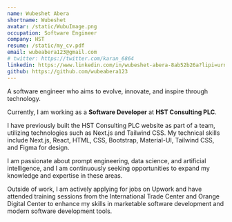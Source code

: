 ```yaml
---
name: Wubeshet Abera
shortname: Wubeshet
avatar: /static/WubuImage.png
occupation: Software Engineer
company: HST
resume: /static/my_cv.pdf
email: wubeabera123@gmail.com
# twitter: https://twitter.com/karan_6864
linkedin: https://www.linkedin.com/in/wubeshet-abera-8ab52b26a?lipi=urn%3Ali%3Apage%3Ad_flagship3_profile_view_base_contact_details%3BhebAyRWxRIetA6pIdcQNaw%3D%3D
github: https://github.com/wubeabera123
---
```


A software engineer who aims to evolve, innovate, and inspire through technology.

Currently, I am working as a **Software Developer** at **HST Consulting PLC**.

I have previously built the HST Consulting PLC website as part of a team, utilizing technologies such as Next.js and Tailwind CSS. My technical skills include Next.js, React, HTML, CSS, Bootstrap, Material-UI, Tailwind CSS, and Figma for design.

I am passionate about prompt engineering, data science, and artificial intelligence, and I am continuously seeking opportunities to expand my knowledge and expertise in these areas.

Outside of work, I am actively applying for jobs on Upwork and have attended training sessions from the International Trade Center and Orange Digital Center to enhance my skills in marketable software development and modern software development tools.
